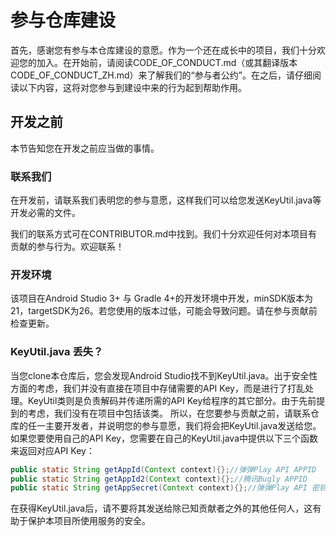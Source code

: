 # 参与仓库建设

首先，感谢您有参与本仓库建设的意愿。作为一个还在成长中的项目，我们十分欢迎您的加入。在开始前，请阅读CODE_OF_CONDUCT.md（或其翻译版本CODE_OF_CONDUCT_ZH.md）来了解我们的“参与者公约”。在之后，请仔细阅读以下内容，这将对您参与到建设中来的行为起到帮助作用。

## 开发之前

本节告知您在开发之前应当做的事情。

### 联系我们

在开发前，请联系我们表明您的参与意愿，这样我们可以给您发送KeyUtil.java等开发必需的文件。

我们的联系方式可在CONTRIBUTOR.md中找到。我们十分欢迎任何对本项目有贡献的参与行为。欢迎联系！

### 开发环境

该项目在Android Studio 3+ 与 Gradle 4+的开发环境中开发，minSDK版本为21，targetSDK为26。若您使用的版本过低，可能会导致问题。请在参与贡献前检查更新。

### KeyUtil.java 丢失？

当您clone本仓库后，您会发现Android Studio找不到KeyUtil.java。出于安全性方面的考虑，我们并没有直接在项目中存储需要的API Key，而是进行了打乱处理。KeyUtil类则是负责解码并传递所需的API Key给程序的其它部分。由于先前提到的考虑，我们没有在项目中包括该类。
所以，在您要参与贡献之前，请联系仓库的任一主要开发者，并说明您的参与意愿，我们将会把KeyUtil.java发送给您。
如果您要使用自己的API Key，您需要在自己的KeyUtil.java中提供以下三个函数来返回对应API Key：

```java
public static String getAppId(Context context){};//弹弹Play API APPID
public static String getAppId2(Context context){};//腾讯Bugly APPID
public static String getAppSecret(Context context){};//弹弹Play API 密钥
```

在获得KeyUtil.java后，请不要将其发送给除已知贡献者之外的其他任何人，这有助于保护本项目所使用服务的安全。